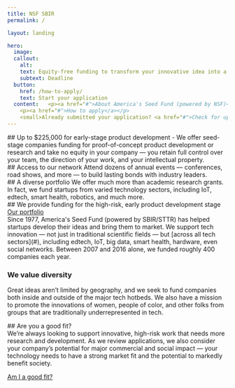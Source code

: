 ```yaml
---
title: NSF SBIR
permalink: /

layout: landing

hero:
  image:
  callout:
    alt:
    text: Equity-free funding to transform your innovative idea into a scalable product or service.
    subtext: Deadline
  button:
    href: /how-to-apply/
    text: Start your application
  content:   <p><a href="#">About America's Seed Fund (powered by NSF)</a></p>
    <p><a href="#">How to apply</a></p>
    <small>Already submitted your application? <a href="#">Check for updates on FastLane</a>.</small>
---
```



<section class="usa-section">
<div class="usa-grid">
<div class="usa-width-one-third" markdown="1">
## Up to $225,000 for early-stage product development
- We offer seed-stage companies funding for proof-of-concept product development or research and take no equity in your company — you retain full control over your team, the direction of your work, and your intellectual property.
</div>
<div class="usa-width-one-third" markdown="1">
## Access to our network
Attend dozens of annual events — conferences, road shows, and more — to build lasting bonds with industry leaders.
</div>
<div class="usa-width-one-third" markdown="1">
## A diverse portfolio
We offer much more than academic research grants. In fact, we fund startups from varied technology sectors, including IoT, edtech, smart health, robotics, and much more.
</div>
</div></section>

<section class="usa-section usa-content">
<div class="usa-grid">
<div class="usa-width-one-half" markdown="1">
## We provide funding for the high-risk, early product development stage
<a href="#" class="usa-lead">Our portfolio</a>
</div>
<div class="usa-width-one-half" markdown="1">
Since 1977, America's Seed Fund (powered by SBIR/STTR) has helped startups develop their ideas and bring them to market. We support tech innovation — not just in traditional scientific fields — but [across all tech sectors](#), including edtech, IoT, big data, smart health, hardware, even social networks. Between 2007 and 2016 alone, we funded roughly 400 companies each year.

### We value diversity 

Great ideas aren’t limited by geography, and we seek to fund companies both inside and outside of the major tech hotbeds. We also have a mission to promote the innovations of women, people of color, and other folks from groups that are traditionally underrepresented in tech.


</div>
</div>
</section>



<section class="usa-section usa-section-alt-bg">
  <div class="usa-grid">
    <div class="usa-width-one-half usa-content" markdown="1">
## Are you a good fit?
</div>
<div class="usa-width-one-half usa-content" markdown="1">
We’re always looking to support innovative, high-risk work that needs more research and development. As we review applications, we also consider your company’s potential for major commercial and social impact — your technology needs to have a strong market fit and the potential to markedly benefit society.

[Am I a good fit?](#)
</div></div></section>
